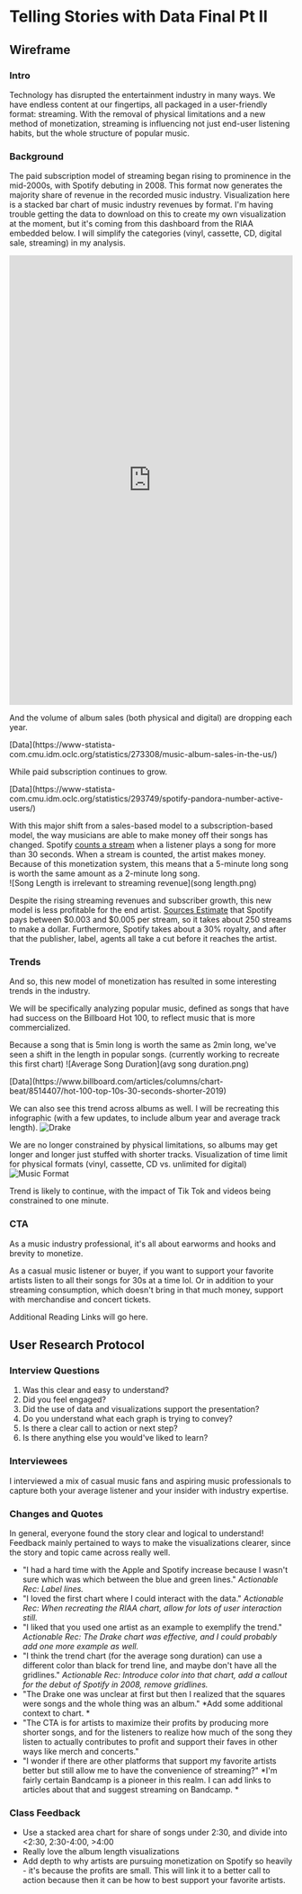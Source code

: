 # Telling Stories with Data Final Pt II

## Wireframe 

### Intro
Technology has disrupted the entertainment industry in many ways. We have endless content at our fingertips, all packaged in a user-friendly format: streaming. With the removal of physical limitations and a new method of monetization, streaming is influencing not just end-user listening habits, but the whole structure of popular music. 

### Background
The paid subscription model of streaming began rising to prominence in the mid-2000s, with Spotify debuting in 2008. This format now generates the majority share of revenue in the recorded music industry. 
Visualization here is a stacked bar chart of music industry revenues by format. I'm having trouble getting the data to download on this to create my own visualization at the moment, but it's coming from this dashboard from the RIAA embedded below. I will simplify the categories (vinyl, cassette, CD, digital sale, streaming) in my analysis. 

<iframe src="https://public.tableau.com/views/U_S_RecordedMusicRevenuesbyFormat_0/RevenuesbyFormat?:showVizHome=no&:embed=true" width="100%" height="800" seamless frameborder="0" scrolling="yes"></iframe>


And the volume of album sales (both physical and digital) are dropping each year. 
<div class="flourish-embed flourish-chart" data-src="visualisation/5527016"><script src="https://public.flourish.studio/resources/embed.js"></script></div>
[Data](https://www-statista-com.cmu.idm.oclc.org/statistics/273308/music-album-sales-in-the-us/)

While paid subscription continues to grow. 
<div class="flourish-embed flourish-chart" data-src="visualisation/5527090"><script src="https://public.flourish.studio/resources/embed.js"></script></div>
[Data](https://www-statista-com.cmu.idm.oclc.org/statistics/293749/spotify-pandora-number-active-users/)

With this major shift from a sales-based model to a subscription-based model, the way musicians are able to make money off their songs has changed. Spotify [counts a stream](https://artists.spotify.com/faq/stats#how-are-streams-counted) when a listener plays a song for more than 30 seconds. When a stream is counted, the artist makes money. Because of this monetization system, this means that a 5-minute long song is worth the same amount as a 2-minute long song.  
![Song Length is irrelevant to streaming revenue](song length.png) 

Despite the rising streaming revenues and subscriber growth, this new model is less profitable for the end artist. [Sources Estimate](https://www.businessinsider.com/how-much-does-spotify-pay-per-stream) that Spotify pays between $0.003 and $0.005 per stream, so it takes about 250 streams to make a dollar. Furthermore, Spotify takes about a 30% royalty, and after that the publisher, label, agents all take a cut before it reaches the artist. 

### Trends
And so, this new model of monetization has resulted in some interesting trends in the industry. 

We will be specifically analyzing popular music, defined as songs that have had success on the Billboard Hot 100, to reflect music that is more commercialized. 

Because a song that is 5min long is worth the same as 2min long, we've seen a shift in the length in popular songs. 
(currently working to recreate this first chart)
![Average Song Duration](avg song duration.png)

<div class="flourish-embed flourish-chart" data-src="visualisation/5527355"><script src="https://public.flourish.studio/resources/embed.js"></script></div>
[Data](https://www.billboard.com/articles/columns/chart-beat/8514407/hot-100-top-10s-30-seconds-shorter-2019)

We can also see this trend across albums as well. I will be recreating this infographic (with a few updates, to include album year and average track length). 
![Drake](drake.png)

We are no longer constrained by physical limitations, so albums may get longer and longer just stuffed with shorter tracks. 
Visualization of time limit for physical formats (vinyl, cassette, CD vs. unlimited for digital) 
![Music Format](format.png)

Trend is likely to continue, with the impact of Tik Tok and videos being constrained to one minute.

### CTA 
As a music industry professional, it's all about earworms and hooks and brevity to monetize.  

As a casual music listener or buyer, if you want to support your favorite artists listen to all their songs for 30s at a time lol. Or in addition to your streaming consumption, which doesn't bring in that much money, support with merchandise and concert tickets. 

Additional Reading Links will go here. 

## User Research Protocol 

### Interview Questions
1. Was this clear and easy to understand?
2. Did you feel engaged?
3. Did the use of data and visualizations support the presentation?
4. Do you understand what each graph is trying to convey?
5. Is there a clear call to action or next step?
6. Is there anything else you would've liked to learn?

### Interviewees  
I interviewed a mix of casual music fans and aspiring music professionals to capture both your average listener and your insider with industry expertise. 

### Changes and Quotes
In general, everyone found the story clear and logical to understand! Feedback mainly pertained to ways to make the visualizations clearer, since the story and topic came across really well. 

* "I had a hard time with the Apple and Spotify increase because I wasn't sure which was which between the blue and green lines." *Actionable Rec: Label lines.*
* "I loved the first chart where I could interact with the data." *Actionable Rec: When recreating the RIAA chart, allow for lots of user interaction still.* 
* "I liked that you used one artist as an example to exemplify the trend." *Actionable Rec: The Drake chart was effective, and I could probably add one more example as well.*
* "I think the trend chart (for the average song duration) can use a different color than black for trend line, and maybe don't have all the gridlines." *Actionable Rec: Introduce color into that chart, add a callout for the debut of Spotify in 2008, remove gridlines.*
* "The Drake one was unclear at first but then I realized that the squares were songs and the whole thing was an album." *Add some additional context to chart. *
* "The CTA is for artists to maximize their profits by producing more shorter songs, and for the listeners to realize how much of the song they listen to actually contributes to profit and support their faves in other ways like merch and concerts."
* "I wonder if there are other platforms that support my favorite artists better but still allow me to have the convenience of streaming?" *I'm fairly certain Bandcamp is a pioneer in this realm. I can add links to articles about that and suggest streaming on Bandcamp. *

### Class Feedback
* Use a stacked area chart for share of songs under 2:30, and divide into <2:30, 2:30-4:00, >4:00 
* Really love the album length visualizations 
* Add depth to why artists are pursuing monetization on Spotify so heavily - it's because the profits are small. This will link it to a better call to action because then it can be how to best support your favorite artists. 
